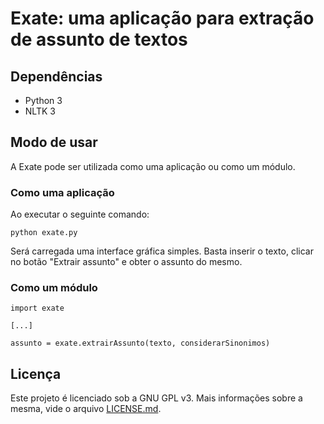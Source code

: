# Exate: uma aplicação para extração de assunto de textos

## Dependências
- Python 3
- NLTK 3

## Modo de usar
A Exate pode ser utilizada como uma aplicação ou como um módulo.

### Como uma aplicação
Ao executar o seguinte comando:
```
python exate.py
```
Será carregada uma interface gráfica simples. Basta inserir o texto, clicar no botão "Extrair assunto" e obter o assunto do mesmo.

### Como um módulo
```
import exate

[...]

assunto = exate.extrairAssunto(texto, considerarSinonimos)
```

## Licença
Este projeto é licenciado sob a GNU GPL v3. Mais informações sobre a mesma, vide o arquivo [LICENSE.md](https://github.com/luiswebmercado/Xate/blob/master/LICENSE.md).
